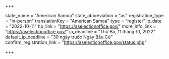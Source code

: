 +++

state_name = "American Samoa"
state_abbreviation = "as"
registration_type = "in-person"
translationKey = "American Samoa"
type = "register"
ip_date = "2022-10-11"
hp_link = "https://aselectionoffice.gov/"
more_info_link = "https://aselectionoffice.gov/"
ip_deadline = "Thứ Ba, 11 tháng 10, 2022"
default_ip_deadline = "30 ngày trước Ngày Bầu Cử"
confirm_registration_link = "https://aselectionoffice.gov/status.php"

+++